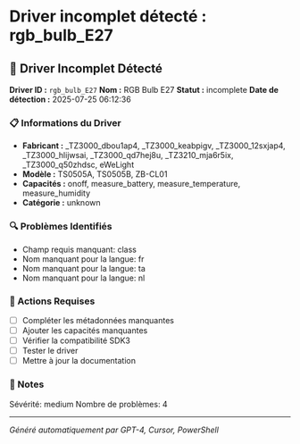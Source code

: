 # Driver incomplet détecté : rgb_bulb_E27

## 🚨 Driver Incomplet Détecté

**Driver ID :** `rgb_bulb_E27`
**Nom :** RGB Bulb E27
**Statut :** incomplete
**Date de détection :** 2025-07-25 06:12:36

### 📋 Informations du Driver
- **Fabricant :** _TZ3000_dbou1ap4, _TZ3000_keabpigv, _TZ3000_12sxjap4, _TZ3000_hlijwsai, _TZ3000_qd7hej8u, _TZ3210_mja6r5ix, _TZ3000_q50zhdsc, eWeLight
- **Modèle :** TS0505A, TS0505B, ZB-CL01
- **Capacités :** onoff, measure_battery, measure_temperature, measure_humidity
- **Catégorie :** unknown

### 🔍 Problèmes Identifiés
- Champ requis manquant: class
- Nom manquant pour la langue: fr
- Nom manquant pour la langue: ta
- Nom manquant pour la langue: nl

### 🎯 Actions Requises
- [ ] Compléter les métadonnées manquantes
- [ ] Ajouter les capacités manquantes
- [ ] Vérifier la compatibilité SDK3
- [ ] Tester le driver
- [ ] Mettre à jour la documentation

### 📝 Notes
Sévérité: medium
Nombre de problèmes: 4

---
*Généré automatiquement par GPT-4, Cursor, PowerShell*

